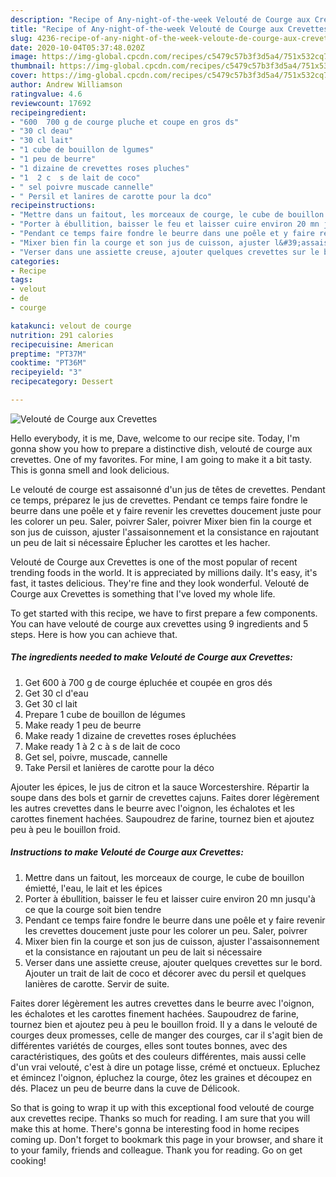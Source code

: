 ```yaml
---
description: "Recipe of Any-night-of-the-week Velouté de Courge aux Crevettes"
title: "Recipe of Any-night-of-the-week Velouté de Courge aux Crevettes"
slug: 4236-recipe-of-any-night-of-the-week-veloute-de-courge-aux-crevettes
date: 2020-10-04T05:37:48.020Z
image: https://img-global.cpcdn.com/recipes/c5479c57b3f3d5a4/751x532cq70/veloute-de-courge-aux-crevettes-photo-principale-de-la-recette.jpg
thumbnail: https://img-global.cpcdn.com/recipes/c5479c57b3f3d5a4/751x532cq70/veloute-de-courge-aux-crevettes-photo-principale-de-la-recette.jpg
cover: https://img-global.cpcdn.com/recipes/c5479c57b3f3d5a4/751x532cq70/veloute-de-courge-aux-crevettes-photo-principale-de-la-recette.jpg
author: Andrew Williamson
ratingvalue: 4.6
reviewcount: 17692
recipeingredient:
- "600  700 g de courge pluche et coupe en gros ds"
- "30 cl deau"
- "30 cl lait"
- "1 cube de bouillon de lgumes"
- "1 peu de beurre"
- "1 dizaine de crevettes roses pluches"
- "1  2 c  s de lait de coco"
- " sel poivre muscade cannelle"
- " Persil et lanires de carotte pour la dco"
recipeinstructions:
- "Mettre dans un faitout, les morceaux de courge, le cube de bouillon émietté, l&#39;eau, le lait et les épices"
- "Porter à ébullition, baisser le feu et laisser cuire environ 20 mn jusqu&#39;à ce que la courge soit bien tendre"
- "Pendant ce temps faire fondre le beurre dans une poêle et y faire revenir les crevettes doucement juste pour les colorer un peu. Saler, poivrer"
- "Mixer bien fin la courge et son jus de cuisson, ajuster l&#39;assaisonnement et la consistance en rajoutant un peu de lait si nécessaire"
- "Verser dans une assiette creuse, ajouter quelques crevettes sur le bord. Ajouter un trait de lait de coco et décorer avec du persil et quelques lanières de carotte. Servir de suite."
categories:
- Recipe
tags:
- velout
- de
- courge

katakunci: velout de courge 
nutrition: 291 calories
recipecuisine: American
preptime: "PT37M"
cooktime: "PT36M"
recipeyield: "3"
recipecategory: Dessert

---
```



![Velouté de Courge aux Crevettes](https://img-global.cpcdn.com/recipes/c5479c57b3f3d5a4/751x532cq70/veloute-de-courge-aux-crevettes-photo-principale-de-la-recette.jpg)

Hello everybody, it is me, Dave, welcome to our recipe site. Today, I'm gonna show you how to prepare a distinctive dish, velouté de courge aux crevettes. One of my favorites. For mine, I am going to make it a bit tasty. This is gonna smell and look delicious.

Le velouté de courge est assaisonné d&#39;un jus de têtes de crevettes. Pendant ce temps, préparez le jus de crevettes. Pendant ce temps faire fondre le beurre dans une poêle et y faire revenir les crevettes doucement juste pour les colorer un peu. Saler, poivrer Saler, poivrer Mixer bien fin la courge et son jus de cuisson, ajuster l&#39;assaisonnement et la consistance en rajoutant un peu de lait si nécessaire Éplucher les carottes et les hacher.

Velouté de Courge aux Crevettes is one of the most popular of recent trending foods in the world. It is appreciated by millions daily. It's easy, it's fast, it tastes delicious. They're fine and they look wonderful. Velouté de Courge aux Crevettes is something that I've loved my whole life.


To get started with this recipe, we have to first prepare a few components. You can have velouté de courge aux crevettes using 9 ingredients and 5 steps. Here is how you can achieve that.

<!--inarticleads1-->

##### The ingredients needed to make Velouté de Courge aux Crevettes:

1. Get 600 à 700 g de courge épluchée et coupée en gros dés
1. Get 30 cl d&#39;eau
1. Get 30 cl lait
1. Prepare 1 cube de bouillon de légumes
1. Make ready 1 peu de beurre
1. Make ready 1 dizaine de crevettes roses épluchées
1. Make ready 1 à 2 c à s de lait de coco
1. Get  sel, poivre, muscade, cannelle
1. Take  Persil et lanières de carotte pour la déco


Ajouter les épices, le jus de citron et la sauce Worcestershire. Répartir la soupe dans des bols et garnir de crevettes cajuns. Faites dorer légèrement les autres crevettes dans le beurre avec l&#39;oignon, les échalotes et les carottes finement hachées. Saupoudrez de farine, tournez bien et ajoutez peu à peu le bouillon froid. 

<!--inarticleads2-->

##### Instructions to make Velouté de Courge aux Crevettes:

1. Mettre dans un faitout, les morceaux de courge, le cube de bouillon émietté, l&#39;eau, le lait et les épices
1. Porter à ébullition, baisser le feu et laisser cuire environ 20 mn jusqu&#39;à ce que la courge soit bien tendre
1. Pendant ce temps faire fondre le beurre dans une poêle et y faire revenir les crevettes doucement juste pour les colorer un peu. Saler, poivrer
1. Mixer bien fin la courge et son jus de cuisson, ajuster l&#39;assaisonnement et la consistance en rajoutant un peu de lait si nécessaire
1. Verser dans une assiette creuse, ajouter quelques crevettes sur le bord. Ajouter un trait de lait de coco et décorer avec du persil et quelques lanières de carotte. Servir de suite.


Faites dorer légèrement les autres crevettes dans le beurre avec l&#39;oignon, les échalotes et les carottes finement hachées. Saupoudrez de farine, tournez bien et ajoutez peu à peu le bouillon froid. Il y a dans le velouté de courges deux promesses, celle de manger des courges, car il s&#39;agit bien de différentes variétés de courges, elles sont toutes bonnes, avec des caractéristiques, des goûts et des couleurs différentes, mais aussi celle d&#39;un vrai velouté, c&#39;est à dire un potage lisse, crémé et onctueux. Epluchez et émincez l&#39;oignon, épluchez la courge, ôtez les graines et découpez en dés. Placez un peu de beurre dans la cuve de Délicook. 

So that is going to wrap it up with this exceptional food velouté de courge aux crevettes recipe. Thanks so much for reading. I am sure that you will make this at home. There's gonna be interesting food in home recipes coming up. Don't forget to bookmark this page in your browser, and share it to your family, friends and colleague. Thank you for reading. Go on get cooking!
